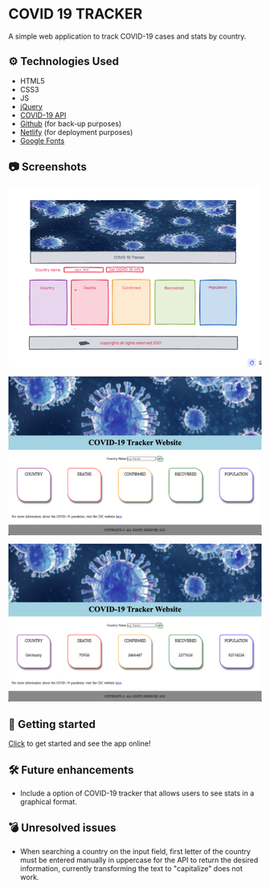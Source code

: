 

# COVID 19 TRACKER

A simple web application to track COVID-19 cases and stats by country.

## ⚙️ Technologies Used

- HTML5
- CSS3
- JS
- [jQuery](https://jquery.com/)
- [COVID-19 API](https://github.com/M-Media-Group/Covid-19-API)
- [Github](https://github.com/) (for back-up purposes)
- [Netlify](https://app.netlify.com/drop) (for deployment purposes)
- [Google Fonts](https://fonts.google.com/)


## 📷  Screenshots

![wireframe1](./imgs/wireframe1.png)

![websitepic1](./imgs/websitepic.png)

![websitepic2](./imgs/websitepic2.png)

## 🔌 Getting started

[Click](#) to get started and see the app online!

## 🛠 Future enhancements

- Include a option of COVID-19 tracker that allows users to see stats in a graphical format.

## 💣 Unresolved issues

- When searching a country on the input field, first letter of the country must be entered manually in uppercase for the API to return the desired information, currently transforming the text to "capitalize" does not work.
